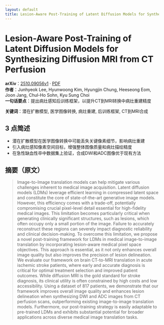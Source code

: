 ```yaml
---
layout: default
title: Lesion-Aware Post-Training of Latent Diffusion Models for Synthesizing Diffusion MRI from CT Perfusion
---
```


# Lesion-Aware Post-Training of Latent Diffusion Models for Synthesizing Diffusion MRI from CT Perfusion
**arXiv**：[2510.09056v1](https://arxiv.org/abs/2510.09056) · [PDF](https://arxiv.org/pdf/2510.09056.pdf)  
**作者**：Junhyeok Lee, Hyunwoong Kim, Hyungjin Chung, Heeseong Eom, Joon Jang, Chul-Ho Sohn, Kyu Sung Choi  
**一句话要点**：提出病灶感知后训练框架，以提升CT到MRI转换中病灶重建精度

**关键词**：潜在扩散模型, 医学图像转换, 病灶重建, 后训练框架, CT到MRI合成

## 3 点简述
- 潜在扩散模型在医学图像转换中可能丢失关键像素细节，影响病灶重建
- 引入病灶感知像素空间目标，增强整体图像质量和病灶描绘精度
- 在急性缺血性卒中数据集上验证，合成DWI和ADC图像优于现有方法

## 摘要（原文）

> Image-to-Image translation models can help mitigate various challenges
> inherent to medical image acquisition. Latent diffusion models (LDMs) leverage
> efficient learning in compressed latent space and constitute the core of
> state-of-the-art generative image models. However, this efficiency comes with a
> trade-off, potentially compromising crucial pixel-level detail essential for
> high-fidelity medical images. This limitation becomes particularly critical
> when generating clinically significant structures, such as lesions, which often
> occupy only a small portion of the image. Failure to accurately reconstruct
> these regions can severely impact diagnostic reliability and clinical
> decision-making. To overcome this limitation, we propose a novel post-training
> framework for LDMs in medical image-to-image translation by incorporating
> lesion-aware medical pixel space objectives. This approach is essential, as it
> not only enhances overall image quality but also improves the precision of
> lesion delineation. We evaluate our framework on brain CT-to-MRI translation in
> acute ischemic stroke patients, where early and accurate diagnosis is critical
> for optimal treatment selection and improved patient outcomes. While diffusion
> MRI is the gold standard for stroke diagnosis, its clinical utility is often
> constrained by high costs and low accessibility. Using a dataset of 817
> patients, we demonstrate that our framework improves overall image quality and
> enhances lesion delineation when synthesizing DWI and ADC images from CT
> perfusion scans, outperforming existing image-to-image translation models.
> Furthermore, our post-training strategy is easily adaptable to pre-trained LDMs
> and exhibits substantial potential for broader applications across diverse
> medical image translation tasks.

